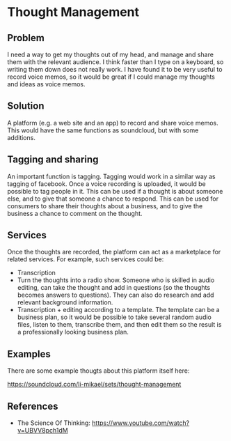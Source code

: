 # Thought Management

## Problem

I need a way to get my thoughts out of my head, and manage and share them with the relevant audience. I think faster than I
type on a keyboard, so writing them down does not really work. I have found it to be very useful to record voice memos, so it
would be great if I could manage my thoughts and ideas as voice memos.

## Solution

A platform (e.g. a web site and an app) to record and share voice memos. This would have the same functions as soundcloud,
but with some additions.

## Tagging and sharing

An important function is tagging. Tagging would work in a similar way as tagging of facebook. Once a voice recording is
uploaded, it would be possible to tag people in it. This can be used if a thought is about someone else, and to give that
someone a chance to respond. This can be used for consumers to share their thoughts about a business, and to give the 
business a chance to comment on the thought.

## Services

Once the thoughts are recorded, the platform can act as a marketplace for related services. For example, such services could be:

- Transcription
- Turn the thoughts into a radio show. Someone who is skilled in audio editing, can take the thought and add in questions (so the thoughts becomes answers to questions). They can also do research and add relevant background information.
- Transcription + editing according to a template. The template can be a business plan, so it would be possible to take several random audio files, listen to them, transcribe them, and then edit them so the result is a professionally looking business plan.

## Examples

There are some example thougts about this platform itself here:

https://soundcloud.com/li-mikael/sets/thought-management

## References

- The Science Of Thinking: https://www.youtube.com/watch?v=UBVV8pch1dM

